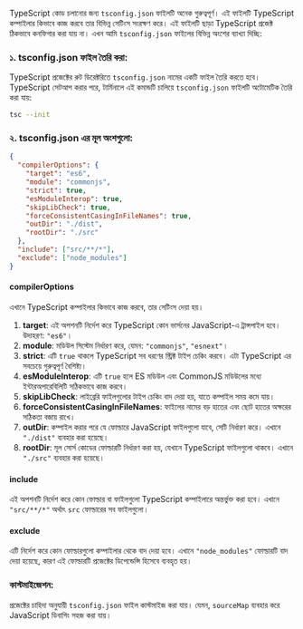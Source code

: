 TypeScript কোড চলানোর জন্য `tsconfig.json` ফাইলটি অনেক গুরুত্বপূর্ণ। এই ফাইলটি TypeScript কম্পাইলার কিভাবে কাজ করবে তার বিভিন্ন সেটিংস সংরক্ষণ করে। এই ফাইলটি ছাড়া TypeScript প্রজেক্ট ঠিকভাবে কনফিগার করা যায় না। এখন আমি `tsconfig.json` ফাইলের বিভিন্ন অংশের ব্যাখ্যা দিচ্ছি:

### **১. tsconfig.json ফাইল তৈরি করা:**

TypeScript প্রজেক্টের রুট ডিরেক্টরিতে `tsconfig.json` নামের একটি ফাইল তৈরি করতে হবে। TypeScript সেটআপ করার পরে, টার্মিনালে এই কমান্ডটি চালিয়ে `tsconfig.json` ফাইলটি অটোমেটিক তৈরি করা যায়:

```bash
tsc --init
```

### **২. tsconfig.json এর মূল অংশগুলো:**

```json
{
  "compilerOptions": {
    "target": "es6",
    "module": "commonjs",
    "strict": true,
    "esModuleInterop": true,
    "skipLibCheck": true,
    "forceConsistentCasingInFileNames": true,
    "outDir": "./dist",
    "rootDir": "./src"
  },
  "include": ["src/**/*"],
  "exclude": ["node_modules"]
}
```

#### **compilerOptions**

এখানে TypeScript কম্পাইলার কিভাবে কাজ করবে, তার সেটিংস দেয়া হয়।

1. **target**: এই অপশনটি নির্দেশ করে TypeScript কোন ভার্সনের JavaScript-এ ট্রান্সপাইল হবে। উদাহরণ: `"es6"`।
2. **module**: মডিউল সিস্টেম নির্ধারণ করে, যেমন: `"commonjs"`, `"esnext"`।
3. **strict**: এটি `true` থাকলে TypeScript সব ধরণের স্ট্রিক্ট টাইপ চেকিং করবে। এটা TypeScript এর সবচেয়ে গুরুত্বপূর্ণ বৈশিষ্ট্য।
4. **esModuleInterop**: এটি `true` হলে ES মডিউল এবং CommonJS মডিউলের মধ্যে ইন্টারঅপারেবিলিটি সঠিকভাবে কাজ করবে।
5. **skipLibCheck**: লাইব্রেরি ফাইলগুলোর টাইপ চেকিং বাদ দেয়া হয়, যাতে কম্পাইল সময় কমে যায়।
6. **forceConsistentCasingInFileNames**: ফাইলের নামের বড় হাতের এবং ছোট হাতের অক্ষরের সঠিকতা বজায় রাখে।
7. **outDir**: কম্পাইল করার পরে যে ফোল্ডারে JavaScript ফাইলগুলো যাবে, সেটি নির্ধারণ করে। এখানে `"./dist"` ব্যবহার করা হয়েছে।
8. **rootDir**: মূল সোর্স কোডের ফোল্ডারটি নির্ধারণ করা হয়, যেখানে TypeScript ফাইলগুলো থাকবে। এখানে `"./src"` ব্যবহার করা হয়েছে।

#### **include**

এই অপশনটি নির্দেশ করে কোন ফোল্ডার বা ফাইলগুলো TypeScript কম্পাইলারে অন্তর্ভুক্ত করা হবে। এখানে `"src/**/*"` অর্থাৎ `src` ফোল্ডারের সব ফাইলগুলো।

#### **exclude**

এটি নির্দেশ করে কোন ফোল্ডারগুলো কম্পাইলার থেকে বাদ দেয়া হবে। এখানে `"node_modules"` ফোল্ডারটি বাদ দেয়া হয়েছে, কারণ এই ফোল্ডারটি প্রজেক্টের ডিপেন্ডেন্সি হিসেবে ব্যবহৃত হয়।

### **কাস্টমাইজেশন:**

প্রজেক্টের চাহিদা অনুযায়ী `tsconfig.json` ফাইল কাস্টমাইজ করা যায়। যেমন, `sourceMap` ব্যবহার করে JavaScript ডিবাগিং সহজ করা যায়।
